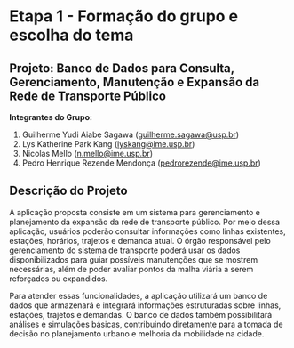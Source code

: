 # Etapa 1 - Formação do grupo e escolha do tema

## Projeto: Banco de Dados para Consulta, Gerenciamento, Manutenção e Expansão da Rede de Transporte Público

**Integrantes do Grupo:**
1. Guilherme Yudi Aiabe Sagawa (guilherme.sagawa@usp.br)
2. Lys Katherine Park Kang (lyskang@ime.usp.br)
3. Nicolas Mello (n.mello@ime.usp.br)
4. Pedro Henrique Rezende Mendonça (pedrorezende@ime.usp.br)

## Descrição do Projeto

A aplicação proposta consiste em um sistema para gerenciamento e planejamento da expansão da rede de transporte público. Por meio dessa aplicação, usuários poderão consultar informações como linhas existentes, estações, horários, trajetos e demanda atual. O órgão responsável pelo gerenciamento do sistema de transporte poderá usar os dados disponibilizados para guiar possíveis manutenções que se mostrem necessárias, além de poder avaliar pontos da malha viária a serem reforçados ou expandidos.

Para atender essas funcionalidades, a aplicação utilizará um banco de dados que armazenará e integrará informações estruturadas sobre linhas, estações, trajetos e demandas. O banco de dados também possibilitará análises e simulações básicas, contribuindo diretamente para a tomada de decisão no planejamento urbano e melhoria da mobilidade na cidade.
